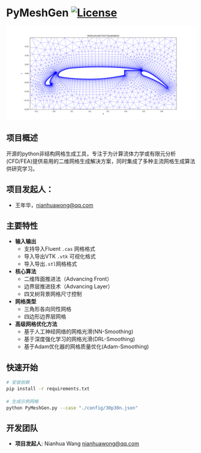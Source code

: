 # PyMeshGen [![License](https://img.shields.io/badge/License-GPLv2+-brightgreen.svg)](https://www.gnu.org/licenses/old-licenses/gpl-2.0.html)

![Mesh Example](./docs/images/demo_mesh.png)

## 项目概述
开源的python非结构网格生成工具，专注于为计算流体力学或有限元分析(CFD/FEA)提供易用的二维网格生成解决方案，同时集成了多种主流网格生成算法供研究学习。

## 项目发起人：
- 王年华，nianhuawong@qq.com
  
## 主要特性
- **输入输出**
  - 支持导入Fluent `.cas` 网格格式
  - 导入导出VTK `.vtk` 可视化格式
  - 导入导出`.stl`网格格式
- **核心算法**
  - 二维阵面推进法（Advancing Front）
  - 边界层推进技术（Advancing Layer）
  - 四叉树背景网格尺寸控制
- **网格类型**
  - 三角形各向同性网格
  - 四边形边界层网格
- **高级网格优化方法**
  - 基于人工神经网络的网格光滑(NN-Smoothing)
  - 基于深度强化学习的网格光滑(DRL-Smoothing)
  - 基于Adam优化器的网格质量优化(Adam-Smoothing)

## 快速开始
```bash
# 安装依赖
pip install -r requirements.txt

# 生成示例网格
python PyMeshGen.py --case "./config/30p30n.json"
```

## 开发团队
- **项目发起人**: Nianhua Wang <nianhuawong@qq.com>